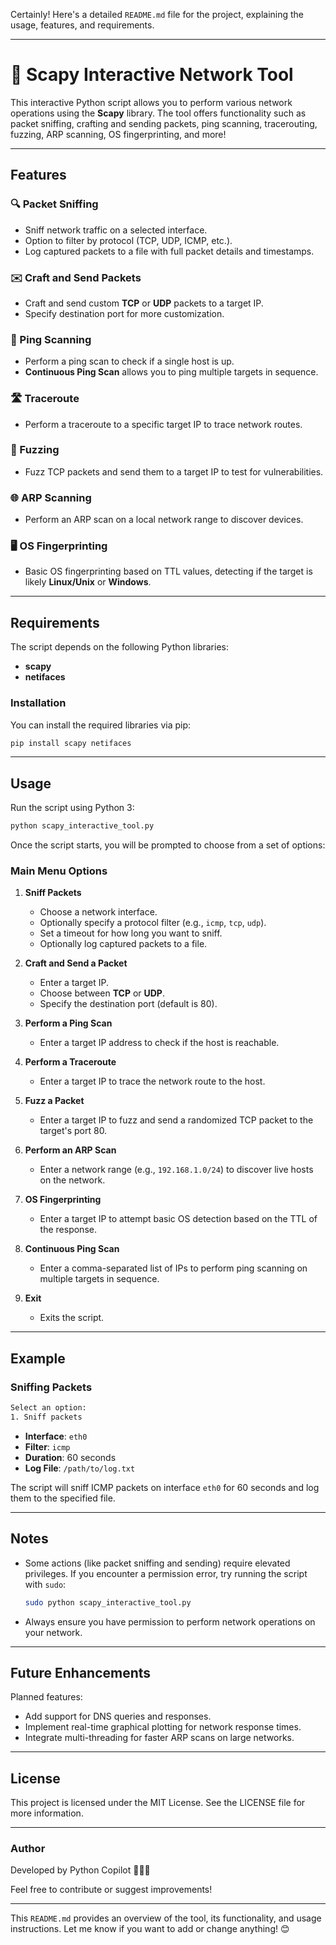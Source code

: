 Certainly! Here's a detailed `README.md` file for the project, explaining the usage, features, and requirements.

---

# 📡 Scapy Interactive Network Tool

This interactive Python script allows you to perform various network operations using the **Scapy** library. The tool offers functionality such as packet sniffing, crafting and sending packets, ping scanning, tracerouting, fuzzing, ARP scanning, OS fingerprinting, and more!

---

## Features

### 🔍 Packet Sniffing
- Sniff network traffic on a selected interface.
- Option to filter by protocol (TCP, UDP, ICMP, etc.).
- Log captured packets to a file with full packet details and timestamps.

### ✉️ Craft and Send Packets
- Craft and send custom **TCP** or **UDP** packets to a target IP.
- Specify destination port for more customization.

### 📶 Ping Scanning
- Perform a ping scan to check if a single host is up.
- **Continuous Ping Scan** allows you to ping multiple targets in sequence.

### 🛣️ Traceroute
- Perform a traceroute to a specific target IP to trace network routes.

### 🤖 Fuzzing
- Fuzz TCP packets and send them to a target IP to test for vulnerabilities.

### 🌐 ARP Scanning
- Perform an ARP scan on a local network range to discover devices.

### 🖥️ OS Fingerprinting
- Basic OS fingerprinting based on TTL values, detecting if the target is likely **Linux/Unix** or **Windows**.

---

## Requirements

The script depends on the following Python libraries:
- **scapy**
- **netifaces**

### Installation
You can install the required libraries via pip:

```bash
pip install scapy netifaces
```

---

## Usage

Run the script using Python 3:

```bash
python scapy_interactive_tool.py
```

Once the script starts, you will be prompted to choose from a set of options:

### Main Menu Options

1. **Sniff Packets**
   - Choose a network interface.
   - Optionally specify a protocol filter (e.g., `icmp`, `tcp`, `udp`).
   - Set a timeout for how long you want to sniff.
   - Optionally log captured packets to a file.

2. **Craft and Send a Packet**
   - Enter a target IP.
   - Choose between **TCP** or **UDP**.
   - Specify the destination port (default is 80).

3. **Perform a Ping Scan**
   - Enter a target IP address to check if the host is reachable.

4. **Perform a Traceroute**
   - Enter a target IP to trace the network route to the host.

5. **Fuzz a Packet**
   - Enter a target IP to fuzz and send a randomized TCP packet to the target's port 80.

6. **Perform an ARP Scan**
   - Enter a network range (e.g., `192.168.1.0/24`) to discover live hosts on the network.

7. **OS Fingerprinting**
   - Enter a target IP to attempt basic OS detection based on the TTL of the response.

8. **Continuous Ping Scan**
   - Enter a comma-separated list of IPs to perform ping scanning on multiple targets in sequence.

9. **Exit**
   - Exits the script.

---

## Example

### Sniffing Packets

```bash
Select an option:
1. Sniff packets
```

- **Interface**: `eth0`
- **Filter**: `icmp`
- **Duration**: 60 seconds
- **Log File**: `/path/to/log.txt`

The script will sniff ICMP packets on interface `eth0` for 60 seconds and log them to the specified file.

---

## Notes

- Some actions (like packet sniffing and sending) require elevated privileges. If you encounter a permission error, try running the script with `sudo`:
  
  ```bash
  sudo python scapy_interactive_tool.py
  ```

- Always ensure you have permission to perform network operations on your network.

---

## Future Enhancements

Planned features:
- Add support for DNS queries and responses.
- Implement real-time graphical plotting for network response times.
- Integrate multi-threading for faster ARP scans on large networks.

---

## License

This project is licensed under the MIT License. See the LICENSE file for more information.

---

### Author

Developed by Python Copilot 🔨🤖🔧

Feel free to contribute or suggest improvements!

---

This `README.md` provides an overview of the tool, its functionality, and usage instructions. Let me know if you want to add or change anything! 😊
